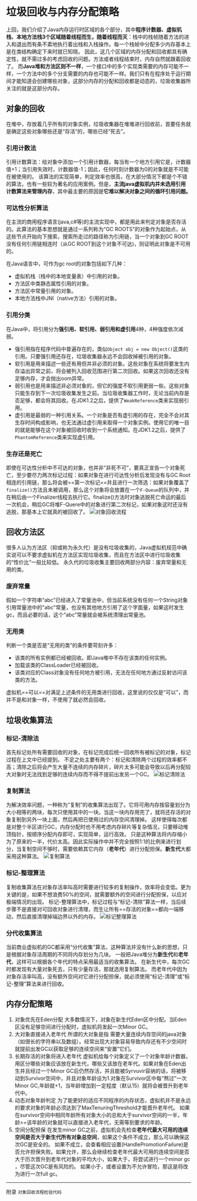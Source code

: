 # 垃圾回收与内存分配策略
上回，我们介绍了Java内存运行时区域的各个部分，其中**程序计数器、虚拟机栈、本地方法栈3个区域随着线程而生，随着线程而灭**：栈中的栈帧随着方法的进入和退出而有条不紊地执行着出栈和入栈操作。每一个栈帧中分配多少内存基本上是在类结构确定下来时就已知晓。
因此，这几个区域的内存分配和回收都具有确定性，就不需过多的考虑回收的问题。方法或者线程结束时，内存自然就跟着回收了。
而**Java堆和方法区则不一样**，一个接口中的多个实现类需要的内存可能不一样，一个方法中的多个分支需要的内存也可能不一样。我们只有在程序处于运行期间才能知道会创建哪些对象，这部分内存的分配和回收都是动态的，垃圾收集器所关注的就是这部分内存。
## 对象的回收
在堆中，存放着几乎所有的对象实例，垃圾收集器在堆堆进行回收前，首要任务就是确定这些对象哪些还是“存活”的，哪些已经“死去”。
### 引用计数法
引用计数算法：给对象中添加一个引用计数器，每当有一个地方引用它是，计数器值+1；当引用失效时，计数器值-1；因此，任何时刻计数器为0的对象就是不可能在被使用的。
该算法的实现简单，判定效率也很高，在大部分情况下都是个不错的算法，也有一些较为著名的应用案例。但是，**主流java虚拟机内并未选用引用计数算法来管理内存**，其中最主要的原因是**它难以解决对象之间的循环引用问题。**
### 可达性分析算法
在主流的商用程序语言(java,c#等)的主流实现中，都是用此来判定对象是否存活的。此算法的基本思想就是通过一系列称为“GC ROOTS”的对象作为起始点，从这些节点开始向下搜索，搜索所走过的路径称为引用链，当一个对象到GC ROOT没有任何引用链相连时（从GC ROOT到这个对象不可达)，则证明此对象是不可用的。

在Java语言中，可作为gc root的对象包括如下几种：
- 虚拟机栈（栈中的本地变量表）中引用的对象。
- 方法区中类静态属性引用的对象。
- 方法区中常量引用的对象。
- 本地方法栈中JNI（native方法）引用的对象。

### 引用分类
在Java中，将引用分为**强引用、软引用、弱引用和虚引用**4种，4种强度依次减弱。
- 强引用指在程序代码中普遍存在的，类似`Object obj = new Object()`这类的引用。只要强引用还存在，垃圾收集器永远不会回收掉被引用的对象。
- 软引用是用来描述一些还有用但并非必须的对象。这些对象在系统将要发生内存溢出异常之前，将会被列入回收范围进行第二次回收。如果这次回收还没有足够内存，才会抛出oom异常。
- 弱引用也是用来描述非必须对象的，但它的强度不软引用更弱一些。这些对象只能生存到下一次垃圾收集发生之前。当垃圾收集器工作时，无论当前内存是否足够，都会将其回收。在JDK1.2之后，提供了`WeakReference`类来实现弱引用。
- 虚引用是最弱的一种引用关系。一个对象是否有虚引用的存在，完全不会对其生存时间构成影响，也无法通过虚引用来取得一个对象实例。使用它的唯一目的就是能够在这个对象被回收时收到一个系统通知。在JDK1.2之后，提供了`PhantomReference`类来实现虚引用。

### 生存还是死亡
即使在可达性分析中不可达的对象，也并非“非死不可”，要真正宣告一个对象死亡，至少要尽力两次标记过程：如果对象在进行可达性分析后发现没有与GC Root相连的引用链，那么将会被==第一次标记==并且进行一次筛选：如果对象覆盖了`finalize()`方法且未被调用，那么这个对象将会放置在一个`F-Queue`的队列中，并在稍后由一个Finalizer线程去执行它。finalize()方法时对象逃脱死亡命运的最后一次机会，稍后GC将堆F-Quere中的对象进行第二次标记，如果对象这时还没有逃脱，那基本上它就真的被回收了。
![对象回收流程](img/对象回收流程.png)

## 回收方法区
很多人认为方法区（抑或称为永久代）是没有垃圾收集的，Java虚拟机规范中确实说可以不要求虚拟机在方法区实现垃圾收集，而且在方法区中进行垃圾收集的“性价比”一般比较低。
永久代的垃圾收集主要回收两部分内容：废弃常量和无用的类。
### 废弃常量
假如一个字符串“abc”已经进入了常量池中，但当前系统没有任何一个String对象引用常量池中的"abc"常量，也没有其他地方引用了这个字面量，如果这时发生gc，而且必要的话，这个“abc”常量就会被系统清理出常量池。
### 无用类
判断一个类是否是“无用的类”的条件要苛刻许多：
- 该类的所有实例都已经被回收。即Java堆中不存在该类的任何实例。
- 加载该类的ClassLoader已经被回收。
- 该类对应的Class对象没有任何地方被引用，无法在任何地方通过反射访问该类的方法。

虚拟机==可以==对满足上述条件的无用类进行回收，这里说的仅仅是“可以”，而并不是和对象一样，不使用了就必然会回收。
## 垃圾收集算法
### 标记-清除法
首先标记处所有需要回收的对象，在标记完成后统一回收所有被标记的对象，标记过程在上文中已经提到。
不足之处主要有两个：标记和清除两个过程的效率都不高；清除之后将会产生大量不连续的内存碎片，碎片太多可能会导致以后再分配较大对象时无法找到足够的连续内存而不得不提前出发另一个GC。
![标记清除法](img/标记-清除法.png)
### 复制算法
为解决效率问题，一种称为“复制”的收集算法出现了。它将可用内存按容量划分为大小相等的两块，每次只使用其中的一块。当这一块内存用完了，就将还存活的对象复制到另外一块上面，然后再把已使用过的内存空间清理掉。
这样使得每次都是对整个半区进行GC，内存分配时也不用考虑内存碎片等复杂情况，只要移动堆顶指针，按顺序分配内存即可，实现简单，运行高效。
只是这种算法将内存缩小为了原来的一半，代价太高。因此实际操作中并不完全按照1:1的比例来进行划分，当复制空间不够时，需要依赖其它内存（**老年代**）进行分配担保。**新生代**大都采用这种算法。
![复制算法](img/复制法.png)
### 标记-整理算法
复制收集算法在对象存活率叫高时需要进行较多的复制操作，效率将会变低。更为关键的是，如果不想浪费50%的空间，就需要额外的空间进行分配担保，以应对极端情况的出现。
标记-整理算法中，标记过程与“标记-清除”算法一样，当后续步骤不是直接对可回收对象进行清理，而生让所有==存活的对象==都向一端移动，然后直接清理掉端边界以外的内存。
![标记整理算法](img/标记-整理.png)
### 分代收集算法
当前商业虚拟机的GC都采用“分代收集”算法，这种算法并没有什么新的思想，只是根据对象存活周期的不同将内存划分为几块。
一般把Java堆分为**新生代**和**老年代**，这样可以根据各个年代的特点采用最适当的收集算法。
在新生代中，每次GC时都发现有大量对象死去，只有少量存活，那就选用复制算法。
而老年代中因为对象存活率叫高，没有额外空间对它进行分配担保，就必须使用“标记-清理”或“标记-整理”算法来进行回收。
## 内存分配策略
1. 对象优先在Eden分配
大多数情况下，对象在新生代Eden区中分配。当Eden区没有足够空间进行分配时，虚拟机将发起一次Minor GC。
1. 大对象直接进入老年代
所谓的大对象是指 需要大量连续内存空间的java对象（如很长的字符串以及数组）。经常出现大对象容易导致内存还有不少空间时就提前出发GC以获取足够的连续空间来“安置”它们。
1. 长期存活的对象将进入老年代
虚拟机给每个对象定义了一个对象年龄计数器，用区分哪些对象应该放在新生代，哪些又该放在老年代。如果对象在Eden出生并且经过一个Minor GC后仍然存活，并且能被Syrvuvir容纳的话，将被移动到Survivor空间中，并且对象年龄设为1.对象在Survivor区中每“熬过”一次Minor GC,年龄就+1，当年龄增加到一定程度（默认15）就将会被晋升到老年代中。
1. 动态对象年龄判定
为了能更好的适应不同程序的内存状态，虚拟机并不是永远的要求对象的年龄必须达到了MaxTenuringThreshold才能晋升老年代。
如果在survivor空间中相同年龄所有对象大小的总和大于survivor空间的一半，年龄>=该年龄的对象就可以直接进入老年代，无需等到要求的年龄。
1. 空间分配担保
在发生minor GC之前，虚拟机会先检查**老年代最大可用的连续空间是否大于新生代所有对象总空间**，如果这个条件不成立，那么可以确保这次GC是安全的。
如果不成立，会查看相应设置(HandlePromotionFailure)是否允许担保失败。如果允许，那么会继续检查老年代最大可用的连续空间是否大于历次晋升到老年代对象的平均大小，如果大于，将尝试进行一个minor gc ，尽管这次GC是有风险的。
如果小于，或者设置为不允许冒险，那这是将改为进行一次full gc。

***
附录
```对象回收流程检验代码```